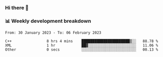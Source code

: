 ### Hi there 👋

### 📊 Weekly development breakdown
<!--START_SECTION:waka-->

```text
From: 30 January 2023 - To: 06 February 2023

C++                8 hrs 4 mins    ██████████████████████▒░░   88.78 %
XML                1 hr            ██▓░░░░░░░░░░░░░░░░░░░░░░   11.06 %
Other              0 secs          ░░░░░░░░░░░░░░░░░░░░░░░░░   00.13 %
```

<!--END_SECTION:waka-->

